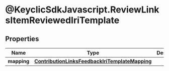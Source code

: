 # @KeyclicSdkJavascript.ReviewLinksItemReviewedIriTemplate

## Properties
Name | Type | Description | Notes
------------ | ------------- | ------------- | -------------
**mapping** | [**ContributionLinksFeedbackIriTemplateMapping**](ContributionLinksFeedbackIriTemplateMapping.md) |  | [optional] 


